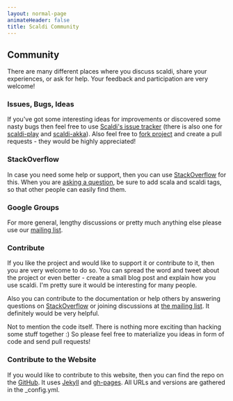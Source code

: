 ```yaml
---
layout: normal-page
animateHeader: false
title: Scaldi Community
---
```


## Community

There are many different places where you discuss scaldi, share your experiences, or ask for help.
Your feedback and participation are very welcome!

### Issues, Bugs, Ideas

If you've got some interesting ideas for improvements or discovered some nasty bugs then feel free to use
[Scaldi's issue tracker]({{site.link.issues.scaldi}})
(there is also one for [scaldi-play]({{site.link.issues.scaldi-play}}) and [scaldi-akka]({{site.link.issues.scaldi-akka}})).
Also feel free to [fork project]({{site.link.scaldi-github}}) and create a pull requests - they would be highly appreciated!

### StackOverflow

In case you need some help or support, then you can use [StackOverflow]({{site.link.stack-overflow}}) for this.
When you are [asking a question]({{site.link.stack-overflow-ask}}),
be sure to add <span class="class-name">scala</span> and <span class="class-name">scaldi</span> tags, so that other people can easily find them.

### Google Groups

For more general, lengthy discussions or pretty much anything else please use
our [mailing list]({{site.link.google-groups}}).

### Contribute

If you like the project and would like to support it or contribute to it, then you are very welcome to do so.
You can spread the word and tweet about the project or even better - create a small blog post and explain how you use scaldi.
I'm pretty sure it would be interesting for many people.

Also you can contribute to the documentation or help others by answering questions on
[StackOverflow]({{site.link.stack-overflow}}) or joining discussions at [the mailing list]({{site.link.google-groups}}).
It definitely would be very helpful.

Not to mention the code itself. There is nothing more exciting than hacking some stuff together :)
So please feel free to materialize you ideas in form of code and send pull requests!

### Contribute to the Website

If you would like to contribute to this website, then you can find the repo on the [GitHub]({{site.link.stack-overflow}}).
It uses [Jekyll]({{site.link.jekyll}}) and [gh-pages]({{site.link.ghpages}}).
All URLs and versions are gathered in the <span class="class-name">_config.yml</span>.